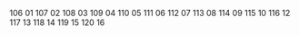 106 01
107 02
108 03
109 04
110 05
111 06
112 07
113 08
114 09
115 10
116 12
117 13
118 14
119 15
120 16
